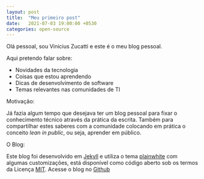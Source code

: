 ```yaml
---
layout: post
title:  "Meu primeiro post"
date:   2021-07-03 19:00:00 +0530
categories: open-source
---
```


Olá pessoal, sou Vinicius Zucatti e este é o meu blog pessoal. 

Aqui pretendo falar sobre:

- Novidades da tecnologia
- Coisas que estou aprendendo
- Dicas de desenvolvimento de software
- Temas relevantes nas comunidades de TI

Motivação:

Já fazia algum tempo que desejava ter um blog pessoal para fixar o conhecimento técnico através da prática da escrita. Também para compartilhar estes saberes com a comunidade colocando em prática o conceito _lean in public_, ou seja, aprender em público.

O Blog: 

Este blog foi desenvolvido em [Jekyll](https://jekyllrb.com/) e utiliza o tema [plainwhite](https://github.com/samarsault/plainwhite-jekyll) com algumas customizações, está disponível como código aberto sob os termos da Licença [MIT](https://vczb.github.io/LICENSE). Acesse o blog no [Github](https://github.com/vczb/vczb.github.io)

